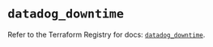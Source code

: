 # `datadog_downtime`

Refer to the Terraform Registry for docs: [`datadog_downtime`](https://registry.terraform.io/providers/datadog/datadog/3.57.0/docs/resources/downtime).
